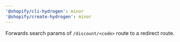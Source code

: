 ```yaml
---
'@shopify/cli-hydrogen': minor
'@shopify/create-hydrogen': minor
---
```


Forwards search params of `/discount/<code>` route to a redirect route.
